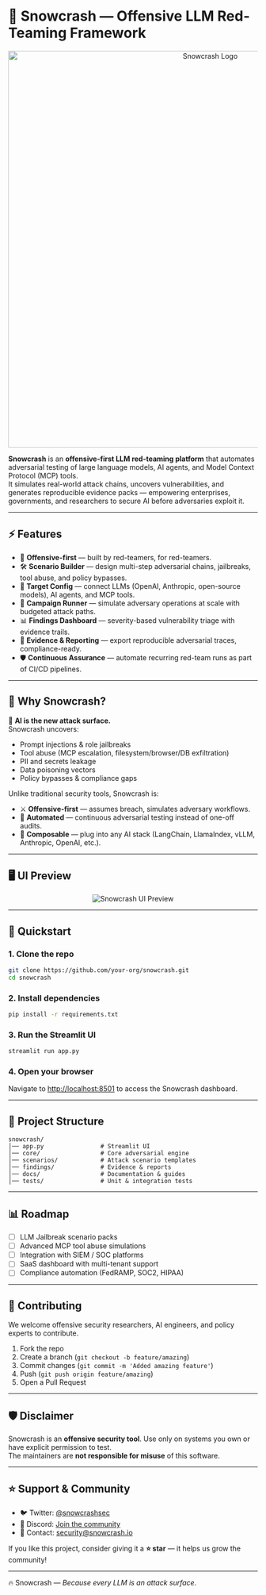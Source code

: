 # 🧪 Snowcrash — Offensive LLM Red-Teaming Framework

<p align="center">
  <img src="https://res.cloudinary.com/dsqufr1x5/image/upload/v1758358647/snowcrash_litukz.jpg" alt="Snowcrash Logo" width="800"/>
</p>

**Snowcrash** is an **offensive-first LLM red-teaming platform** that automates adversarial testing of large language models, AI agents, and Model Context Protocol (MCP) tools.  
It simulates real-world attack chains, uncovers vulnerabilities, and generates reproducible evidence packs — empowering enterprises, governments, and researchers to secure AI before adversaries exploit it.  

---

## ⚡ Features

- 🔴 **Offensive-first** — built by red-teamers, for red-teamers.  
- 🛠️ **Scenario Builder** — design multi-step adversarial chains, jailbreaks, tool abuse, and policy bypasses.  
- 🔌 **Target Config** — connect LLMs (OpenAI, Anthropic, open-source models), AI agents, and MCP tools.  
- 🚀 **Campaign Runner** — simulate adversary operations at scale with budgeted attack paths.  
- 📊 **Findings Dashboard** — severity-based vulnerability triage with evidence trails.  
- 📁 **Evidence & Reporting** — export reproducible adversarial traces, compliance-ready.  
- 🛡️ **Continuous Assurance** — automate recurring red-team runs as part of CI/CD pipelines.  

---

## 🎯 Why Snowcrash?

🔐 **AI is the new attack surface.**  
Snowcrash uncovers:  
- Prompt injections & role jailbreaks  
- Tool abuse (MCP escalation, filesystem/browser/DB exfiltration)  
- PII and secrets leakage  
- Data poisoning vectors  
- Policy bypasses & compliance gaps  

Unlike traditional security tools, Snowcrash is:  
- ⚔️ **Offensive-first** — assumes breach, simulates adversary workflows.  
- 🔄 **Automated** — continuous adversarial testing instead of one-off audits.  
- 🧩 **Composable** — plug into any AI stack (LangChain, LlamaIndex, vLLM, Anthropic, OpenAI, etc.).  

---

## 🖥️ UI Preview

<p align="center">
  <img src="https://res.cloudinary.com/dsqufr1x5/image/upload/v1758537803/Untitled_avrhpi.png" alt="Snowcrash UI Preview"/>
</p>

---

## 🚀 Quickstart

### 1. Clone the repo
```bash
git clone https://github.com/your-org/snowcrash.git
cd snowcrash
```

### 2. Install dependencies
```bash
pip install -r requirements.txt
```

### 3. Run the Streamlit UI
```bash
streamlit run app.py
```

### 4. Open your browser
Navigate to [http://localhost:8501](http://localhost:8501) to access the Snowcrash dashboard.  

---

## 📂 Project Structure
```
snowcrash/
│── app.py                # Streamlit UI
│── core/                 # Core adversarial engine
│── scenarios/            # Attack scenario templates
│── findings/             # Evidence & reports
│── docs/                 # Documentation & guides
│── tests/                # Unit & integration tests
```

---

## 📊 Roadmap

- [ ] LLM Jailbreak scenario packs  
- [ ] Advanced MCP tool abuse simulations  
- [ ] Integration with SIEM / SOC platforms  
- [ ] SaaS dashboard with multi-tenant support  
- [ ] Compliance automation (FedRAMP, SOC2, HIPAA)  

---

## 🤝 Contributing

We welcome offensive security researchers, AI engineers, and policy experts to contribute.  
1. Fork the repo  
2. Create a branch (`git checkout -b feature/amazing`)  
3. Commit changes (`git commit -m 'Added amazing feature'`)  
4. Push (`git push origin feature/amazing`)  
5. Open a Pull Request  

---

## 🛡️ Disclaimer

Snowcrash is an **offensive security tool**. Use only on systems you own or have explicit permission to test.  
The maintainers are **not responsible for misuse** of this software.  

---

## ⭐ Support & Community

- 🐦 Twitter: [@snowcrashsec](https://twitter.com/snowcrashsec)  
- 💬 Discord: [Join the community](https://discord.gg/your-invite)  
- 📧 Contact: security@snowcrash.io  

If you like this project, consider giving it a **⭐ star** — it helps us grow the community!  

---

🔥 Snowcrash — *Because every LLM is an attack surface.*  
